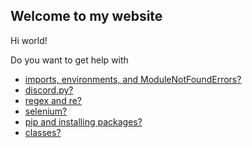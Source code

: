 ## Welcome to my website

Hi world!

Do you want to get help with

- [imports, environments, and ModuleNotFoundErrors?](/koviubi56/pyenv)
- [discord.py?](/koviubi56/rtfd#discord.py)
- [regex and re?](/koviubi56/rtfd#regex)
- [selenium?](/koviubi56/rtfd#selenium)
- [pip and installing packages?](/koviubi56/package)
- [classes?](/koviubi56/classes)
